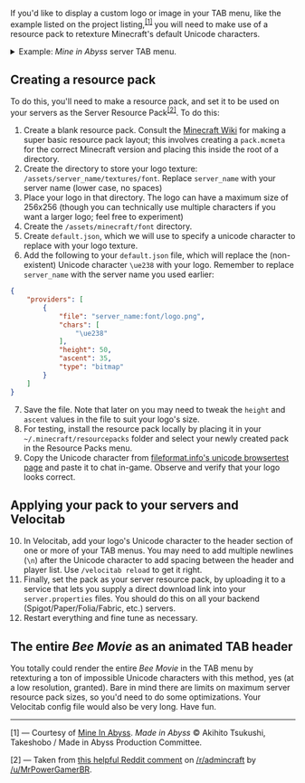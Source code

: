 If you'd like to display a custom logo or image in your TAB menu, like the example listed on the project listing,<sup><a href="#ref-1">[1]</a></sup> you will need to make use of a resource pack to retexture Minecraft's default Unicode characters.

<details>
<summary>Example: <i>Mine in Abyss</i> server TAB menu.</summary>

!["Mine In Abyss" server TAB menu, featuring a custom logo](https://github.com/WiIIiam278/Velocitab/assets/31187453/de3f24a7-cdff-4575-9b3d-446fb77a75c4)
</details>

## Creating a resource pack
To do this, you'll need to make a resource pack, and set it to be used on your servers as the Server Resource Pack<sup><a href="#ref-2">[2]</a></sup>. To do this:
1. Create a blank resource pack. Consult the [Minecraft Wiki](https://minecraft.fandom.com/wiki/Resource_pack) for making a super basic resource pack layout; this involves creating a `pack.mcmeta` for the correct Minecraft version and placing this inside the root of a directory.
2. Create the directory to store your logo texture: `/assets/server_name/textures/font`. Replace `server_name` with your server name (lower case, no spaces)
3. Place your logo in that directory. The logo can have a maximum size of 256x256 (though you can technically use multiple characters if you want a larger logo; feel free to experiment)
4. Create the `/assets/minecraft/font` directory.
5. Create `default.json`, which we will use to specify a unicode character to replace with your logo texture.
6. Add the following to your `default.json` file, which will replace the (non-existent) Unicode character `\ue238` with your logo. Remember to replace `server_name` with the server name you used earlier:
```json
{
    "providers": [
        {
            "file": "server_name:font/logo.png",
            "chars": [
                "\ue238"
            ],
            "height": 50,
            "ascent": 35,
            "type": "bitmap"
        }
    ]
}
```
7. Save the file. Note that later on you may need to tweak the `height` and `ascent` values in the file to suit your logo's size.
8. For testing, install the resource pack locally by placing it in your `~/.minecraft/resourcepacks` folder and select your newly created pack in the Resource Packs menu.
9. Copy the Unicode character from [fileformat.info's unicode browsertest page](fileformat.info/info/unicode/char/e238/browsertest.htm) and paste it to chat in-game. Observe and verify that your logo looks correct.

## Applying your pack to your servers and Velocitab
10. In Velocitab, add your logo's Unicode character to the header section of one or more of your TAB menus. You may need to add multiple newlines (`\n`) after the Unicode character to add spacing between the header and player list. Use `/velocitab reload` to get it right.
11. Finally, set the pack as your server resource pack, by uploading it to a service that lets you supply a direct download link into your `server.properties` files. You should do this on all your backend (Spigot/Paper/Folia/Fabric, etc.) servers.
12. Restart everything and fine tune as necessary.

## The entire _Bee Movie_ as an animated TAB header
You totally could render the entire _Bee Movie_ in the TAB menu by retexturing a ton of impossible Unicode characters with this method, yes (at a low resolution, granted). Bare in mind there are limits on maximum server resource pack sizes, so you'd need to do some optimizations. Your Velocitab config file would also be very long. Have fun.

----
<a id="ref-1" />

[1] &mdash; Courtesy of <a href="https://mineinabyss.com">Mine In Abyss</a>. <i>Made in Abyss</i> © Akihito Tsukushi, Takeshobo / Made in Abyss Production Committee.

<a id="ref-2" />

[2] &mdash; Taken from [this helpful Reddit comment](https://www.reddit.com/r/admincraft/comments/llrgty/comment/gnswdcz/) on [/r/admincraft](https://www.reddit.com/r/admincraft/) by [/u/MrPowerGamerBR](https://www.reddit.com/user/MrPowerGamerBR/).
